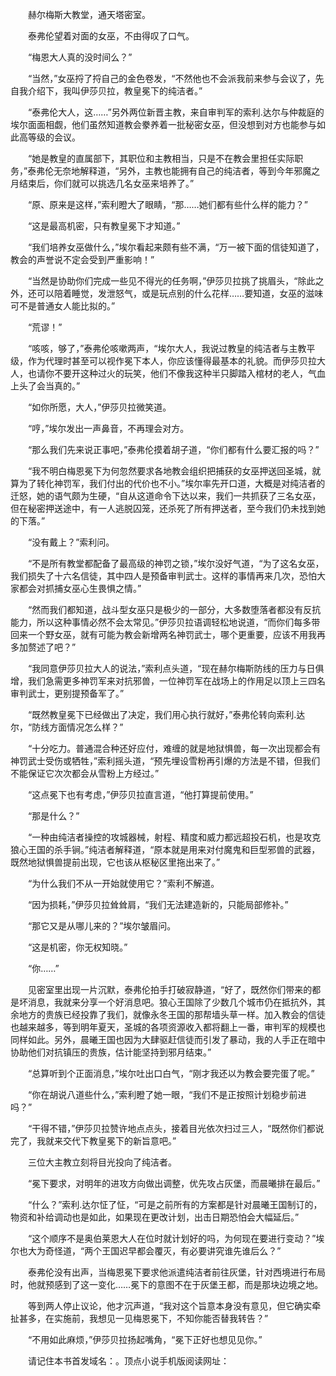 　　赫尔梅斯大教堂，通天塔密室。

　　泰弗伦望着对面的女巫，不由得叹了口气。

　　“梅恩大人真的没时间么？”

　　“当然，”女巫捋了捋自己的金色卷发，“不然他也不会派我前来参与会议了，先自我介绍下，我叫伊莎贝拉，教皇冕下的纯洁者。”

　　“泰弗伦大人，这……”另外两位新晋主教，来自审判军的索利.达尔与仲裁庭的埃尔面面相觑，他们虽然知道教会豢养着一批秘密女巫，但没想到对方也能参与如此高等级的会议。

　　“她是教皇的直属部下，其职位和主教相当，只是不在教会里担任实际职务，”泰弗伦无奈地解释道，“另外，主教也能拥有自己的纯洁者，等到今年邪魔之月结束后，你们就可以挑选几名女巫来培养了。”

　　“原、原来是这样，”索利瞪大了眼睛，“那……她们都有些什么样的能力？”

　　“这是最高机密，只有教皇冕下才知道。”

　　“我们培养女巫做什么，”埃尔看起来颇有些不满，“万一被下面的信徒知道了，教会的声誉说不定会受到严重影响！”

　　“当然是协助你们完成一些见不得光的任务啊，”伊莎贝拉挑了挑眉头，“除此之外，还可以陪着睡觉，发泄怒气，或是玩点别的什么花样……要知道，女巫的滋味可不是普通女人能比拟的。”

　　“荒谬！”

　　“咳咳，够了，”泰弗伦咳嗽两声，“埃尔大人，我说过教皇的纯洁者与主教平级，作为代理时甚至可以视作冕下本人，你应该懂得最基本的礼貌。而伊莎贝拉大人，也请你不要开这种过火的玩笑，他们不像我这种半只脚踏入棺材的老人，气血上头了会当真的。”

　　“如你所愿，大人，”伊莎贝拉微笑道。

　　“哼，”埃尔发出一声鼻音，不再理会对方。

　　“那么我们先来说正事吧，”泰弗伦摸着胡子道，“你们都有什么要汇报的吗？”

　　“我不明白梅恩冕下为何忽然要求各地教会组织把捕获的女巫押送回圣城，就算为了转化神罚军，我们付出的代价也不小。”埃尔率先开口道，大概是对纯洁者的迁怒，她的语气颇为生硬，“自从这道命令下达以来，我们一共抓获了三名女巫，但在秘密押送途中，有一人逃脱囚笼，还杀死了所有押送者，至今我们仍未找到她的下落。”

　　“没有戴上？”索利问。

　　“不是所有教堂都配备了最高级的神罚之锁，”埃尔没好气道，“为了这名女巫，我们损失了十六名信徒，其中四人是预备审判武士。这样的事情再来几次，恐怕大家都会对抓捕女巫心生畏惧之情。”

　　“然而我们都知道，战斗型女巫只是极少的一部分，大多数堕落者都没有反抗能力，所以这种事情必然不会太常见。”伊莎贝拉语调轻松地说道，“而你们每多带回来一个野女巫，就有可能为教会新增两名神罚武士，哪个更重要，应该不用我再多加赘述了吧？”

　　“我同意伊莎贝拉大人的说法，”索利点头道，“现在赫尔梅斯防线的压力与日俱增，我们急需更多神罚军来对抗邪兽，一位神罚军在战场上的作用足以顶上三四名审判武士，更别提预备军了。”

　　“既然教皇冕下已经做出了决定，我们用心执行就好，”泰弗伦转向索利.达尔，“防线方面情况怎么样？”

　　“十分吃力。普通混合种还好应付，难缠的就是地狱惧兽，每一次出现都会有神罚武士受伤或牺牲，”索利摇头道，“预先埋设雪粉再引爆的方法是不错，但我们不能保证它次次都会从雪粉上方经过。”

　　“这点冕下也有考虑，”伊莎贝拉直言道，“他打算提前使用。”

　　“那是什么？”

　　“一种由纯洁者操控的攻城器械，射程、精度和威力都远超投石机，也是攻克狼心王国的杀手锏。”纯洁者解释道，“原本就是用来对付魔鬼和巨型邪兽的武器，既然地狱惧兽提前出现，它也该从枢秘区里拖出来了。”

　　“为什么我们不从一开始就使用它？”索利不解道。

　　“因为损耗，”伊莎贝拉耸耸肩，“我们无法建造新的，只能局部修补。”

　　“那它又是从哪儿来的？”埃尔皱眉问。

　　“这是机密，你无权知晓。”

　　“你……”

　　见密室里出现一片沉默，泰弗伦拍手打破寂静道，“好了，既然你们带来的都是坏消息，我就来分享一个好消息吧。狼心王国除了少数几个城市仍在抵抗外，其余地方的贵族已经投靠了我们，就像永冬王国的那帮墙头草一样。加入教会的信徒也越来越多，等到明年夏天，圣城的各项资源收入都将翻上一番，审判军的规模也同样如此。另外，晨曦王国也因为大肆驱赶信徒而引发了暴动，我的人手正在暗中协助他们对抗镇压的贵族，估计能坚持到邪月结束。”

　　“总算听到个正面消息，”埃尔吐出口白气，“刚才我还以为教会要完蛋了呢。”

　　“你在胡说八道些什么，”索利瞪了她一眼，“我们不是正按照计划稳步前进吗？”

　　“干得不错，”伊莎贝拉赞许地点点头，接着目光依次扫过三人，“既然你们都说完了，我就来交代下教皇冕下的新旨意吧。”

　　三位大主教立刻将目光投向了纯洁者。

　　“冕下要求，对明年的进攻方向做出调整，优先攻占灰堡，而晨曦排在最后。”

　　“什么？”索利.达尔怔了怔，“可是之前所有的方案都是针对晨曦王国制订的，物资和补给调动也是如此，如果现在更改计划，出击日期恐怕会大幅延后。”

　　“这个顺序不是奥伯莱恩大人在位时就计划好的吗，为何现在要进行变动？”埃尔也大为奇怪道，“两个王国迟早都会覆灭，有必要讲究谁先谁后么？”

　　泰弗伦没有出声，当梅恩冕下要求他派遣纯洁者前往灰堡，针对西境进行布局时，他就预感到了这一变化……冕下的意图不在于灰堡王都，而是那块边境之地。

　　等到两人停止议论，他才沉声道，“我对这个旨意本身没有意见，但它确实牵扯甚多，在实施前，我想见一见梅恩冕下，不知你能否替我转告？”

　　“不用如此麻烦，”伊莎贝拉扬起嘴角，“冕下正好也想见见你。”

　　请记住本书首发域名：。顶点小说手机版阅读网址：
